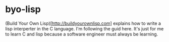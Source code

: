 # byo-lisp

(Build Your Own Lisp)[http://buildyourownlisp.com] explains how to write a lisp interperter in the C language. I'm following the guid here. It's just for me to learn C and lisp because a software engineer must always be learning.
